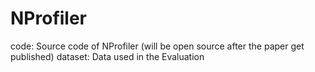 # NProfiler  
code: Source code of NProfiler (will be open source after the paper get published) 
dataset: Data used in the Evaluation  
